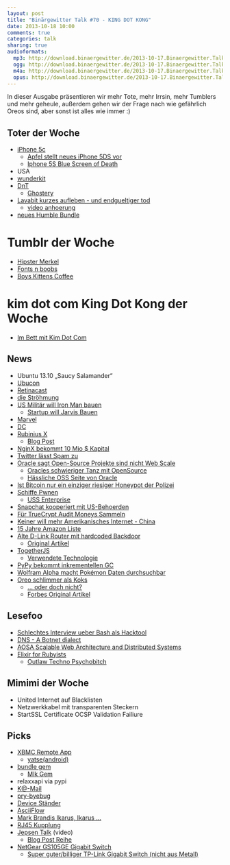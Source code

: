 ```yaml
---
layout: post
title: "Binärgewitter Talk #70 - KING DOT KONG"
date: 2013-10-18 10:00
comments: true
categories: talk
sharing: true
audioformats:
  mp3: http://download.binaergewitter.de/2013-10-17.Binaergewitter.Talk.70.mp3
  ogg: http://download.binaergewitter.de/2013-10-17.Binaergewitter.Talk.70.ogg
  m4a: http://download.binaergewitter.de/2013-10-17.Binaergewitter.Talk.70.m4a
  opus: http://download.binaergewitter.de/2013-10-17.Binaergewitter.Talk.70.opus
---
```

In dieser Ausgabe präsentieren wir mehr Tote, mehr Irrsin, mehr Tumblers und mehr geheule, außerdem gehen wir der Frage nach wie gefährlich Oreos sind, aber sonst ist alles wie immer :)

## Toter der Woche

- [iPhone 5c]( http://www.heise.de/mac-and-i/meldung/Bericht-Apple-justiert-iPhone-Produktion-nach-1980288.html )
    - [Apfel stellt neues iPhone 5DS vor](http://www.mobilegeeks.de/apple-iphone-5ds-vorgestellt-video/ )
    - [Iphone 5S Blue Screen of Death]( http://www.theverge.com/2013/10/11/4826934/iphone-5s-blue-screen-reboots )
- USA
- [wunderkit](http://www.wunderkit.com/ )
- [DnT](http://www.heise.de/newsticker/meldung/Privatsphaere-im-Web-Do-not-Track-Standard-droht-das-Aus-1978057.html )
    - [Ghostery]( www.ghostery.com )
- [Lavabit kurzes aufleben - und endgueltiger tod]( http://www.zdnet.de/88172415/snowdens-e-mail-dienst-lavabit-bietet-kunden-kurzzeitig-moeglichkeit-zur-datensicherung/ )
   - [video anhoerung]( )
- [neues Humble Bundle](https://www.humblebundle.com )

# Tumblr der Woche

- [Hipster Merkel]( http://hipstermerkel.tumblr.com/ )
- [Fonts n boobs]( http://fonts-n-boobs.tumblr.com/ )
- [Boys Kittens Coffee]( http://boyskittenscoffee.tumblr.com/ )

# kim dot com King Dot Kong der Woche

- [Im Bett mit Kim Dot Com]( http://www.t-online.de/unterhaltung/tv/id_66010236/jenke-von-wilmsdorff-bekommt-neue-rtl-show-er-trifft-kim-dotcom.html )

## News

- Ubuntu 13.10 „Saucy Salamander“
- [Ubucon](http://ubucon.de )
- [Retinacast](http://retinacast.de )
- [die Ströhmung]( http://www.xn--die-strmung-xfb.de/ )
- [US Militär will Iron Man bauen]( http://www.bbc.co.uk/news/technology-24474336 )
    * [Startup will Jarvis Bauen]( http://www.forbes.com/sites/tonybradley/2013/10/14/one-startup-strives-to-make-iron-mans-j-a-r-v-i-s-a-reality/ )
- [Marvel]( http://de.wikipedia.org/wiki/Marvel )
- [DC]( http://de.wikipedia.org/wiki/DC_Comics )
- [Rubinius X](http://x.rubini.us/ )
  * [Blog Post]( http://rubini.us/2013/10/15/introducing-rubinius-x/ )
- [NginX bekommt 10 Mio $ Kapital]( http://nginx.com/news/nginx-inc-raises-10m-series-b-round/ )
- [Twitter lässt Spam zu](http://www.heise.de/newsticker/meldung/Twitter-laesst-Direktnachrichten-aller-Follower-zu-1979446.html )
- [Oracle sagt Open-Source Projekte sind nicht Web Scale]( http://developers.slashdot.org/story/13/10/15/1828211/oracle-attacks-open-source-says-community-developed-code-is-inferior )
    * [Oracles schwieriger Tanz mit OpenSource]( http://www.heise.de/developer/meldung/Oracles-schwieriger-Tanz-mit-Open-Source-1980465.html/from/atom10?wt_mc=rss.developer.beitrag.atom )
    * [Hässliche OSS Seite von Oracle]( https://oss.oracle.com/ )
- [Ist Bitcoin nur ein einziger riesiger Honeypot der Polizei]( http://ianso.blogspot.be/2013/10/bitcoin-as-law-enforcementnatsec.html )
- [Schiffe Pwnen]( http://www.net-security.org/secworld.php?id=15781 )
    * [USS Enterprise]( http://en.wikipedia.org/wiki/USS_Enterprise_(CVN-65) )
- [Snapchat kooperiert mit US-Behoerden]( http://www.gulli.com/news/22549-snapchat-kooperiert-mit-us-behoerden-2013-10-16 )
- [Für TrueCrypt Audit Moneys Sammeln]( http://arstechnica.com/security/2013/10/new-effort-to-fully-audit-truecrypt-raises-over-16000-in-a-few-short-weeks/ )
- [Keiner will mehr Amerikanisches Internet - China]( http://www.businessweek.com/articles/2013-10-14/chinas-state-press-calls-for-building-a-de-americanized-world )
- [15 Jahre Amazon Liste]( http://www.welt.de/wirtschaft/webwelt/article120912124/Amazon-nennt-meistgekaufte-Produkte-aller-Zeiten.html )
- [Alte D-Link Router mit hardcoded Backdoor]( https://isc.sans.edu/diary/Old+D-Link+routers+with+coded+backdoor/16802 )
   - [Original Artikel]( http://www.devttys0.com/2013/10/reverse-engineering-a-d-link-backdoor/ )
- [TogetherJS]( https://hacks.mozilla.org/2013/10/introducing-togetherjs/ )
    * [Verwendete Technologie]( https://togetherjs.com/docs/#technology-overview )
- [PyPy bekommt inkrementellen GC]( http://morepypy.blogspot.de/2013/10/incremental-garbage-collector-in-pypy.html )
- [Wolfram Alpha macht Pokémon Daten durchsuchbar]( http://blog.wolframalpha.com/2013/10/10/gotta-compute-em-all-wolframalphas-new-data-about-pokemon/ )
- [Oreo schlimmer als Koks]( http://www.n24.de/n24/Wissen/d/3684490/das-gefaehrliche-geheimnis-der-oreo-kekse.html )
   - [... oder doch nicht?]( http://science.slashdot.org/story/13/10/16/2014241/no-oreos-arent-as-addictive-as-cocaine )
   - [Forbes Original Artikel]( http://www.forbes.com/sites/alicegwalton/2013/10/16/why-your-brain-treats-oreos-like-a-drug/ )

## Lesefoo

- [Schlechtes Interview ueber Bash als Hacktool]( http://www.forbes.com/sites/michaelvenables/2013/10/10/how-they-popped-the-penguin-the-linux-bash-attack-its-impact-on-user-data-security/ )
- [DNS - A Botnet dialect]( http://de.slideshare.net/ffranz/rootedcon2012-dns-a-botnet-dialect-carlos-diaz-francisco-j-gomez )
- [AOSA Scalable Web Architecture and Distributed Systems]( http://aosabook.org/en/distsys.html )
- [Elixir for Rubyists]( http://www.natescottwest.com/blog/2013/09/26/elixir-for-rubyists/ )
    * [Outlaw Techno Psychobitch]( http://www.gar1t.com/blog/otp.html )

## Mimimi der Woche

- United Internet auf Blacklisten
- Netzwerkkabel mit transparenten Steckern
- StartSSL Certificate OCSP Validation Failiure

## Picks

- [XBMC Remote App]( https://itunes.apple.com/de/app/official-xbmc-remote/id520480364?l=en&mt=8 )
   - [yatse(android)]( https://play.google.com/store/apps/details?id=org.leetzone.android.yatsewidgetfree&hl=de )
- [bundle gem]( http://bundler.io/v1.3/man/bundle.1.html )
    * [Mlk Gem]( https://github.com/pfleidi/mlk )
- relaxxapi via pypi
- [K@-Mail]( http://1gravity.com/ )
- [pry-byebug]( https://github.com/deivid-rodriguez/pry-byebug )
- [Device Ständer]( http://www.amazon.de/dp/B00B2HXC1O?tag=pfleidi-21 )
- [AsciiFlow]( http://www.asciiflow.com/#Draw )
- [Mark Brandis Ikarus, Ikarus ...](http://www.amazon.de/gp/product/B00DYFCXWQ/ref=as_li_ss_tl?ie=UTF8&camp=1638&creative=19454&creativeASIN=B00DYFCXWQ&linkCode=as2&tag=trektrip )
- [RJ45 Kupplung]( http://www.amazon.dej/dp/B006XPC1YO?tag=pfleidi-21 )
- [Jepsen Talk]( http://www.youtube.com/watch?v=NsI51Mo6r3o ) (video)
    * [Blog Post Reihe]( http://aphyr.com/tags/jepsen )
- [NetGear GS105GE Gigabit Switch]( http://www.amazon.de/dp/B0000X5IQ8?tag=pfleidi-21 )
   * [Super guter/billiger TP-Link Gigabit Switch (nicht aus Metall)]( http://www.amazon.de/dp/B000N99BBC?tag=krebsco-21 )

